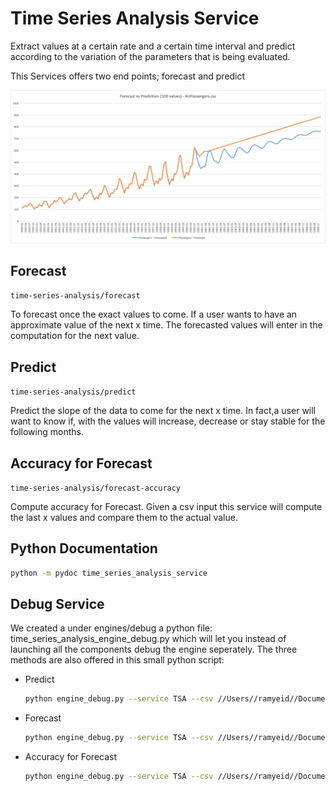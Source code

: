 # Time Series Analysis Service

Extract values at a certain rate and a certain time interval and predict according to the variation of the parameters that is being evaluated.

This Services offers two end points; forecast and predict

![Forecast vs Predict](../../images/services/forecast_vs_prediction_air_Passengers_file.png)

## Forecast

```time-series-analysis/forecast```

To forecast once the exact values to come.
If a user wants to have an approximate value of the next x time. The forecasted values will enter in the computation for the next value.

## Predict

```time-series-analysis/predict```

Predict the slope of the data to come for the next x time. In fact,a user will want to know if, with the values will increase, decrease or stay stable for the following months.

## Accuracy for Forecast

```time-series-analysis/forecast-accuracy```

Compute accuracy for Forecast.
Given a csv input this service will compute the last x values and compare them to the actual value.

## Python Documentation

```bash
python -m pydoc time_series_analysis_service
```

## Debug Service

We created a under engines/debug a python file: time_series_analysis_engine_debug.py
which will let you instead of launching all the components debug the engine seperately.
The three methods are also offered in this small python script:

* Predict

    ```bash
    python engine_debug.py --service TSA --csv //Users//ramyeid//Documents//FYP//V1//mlsk//resources//data_example//AirPassengers.csv --dateColumnName Date --valueColumnName Passengers --dateFormat '%Y-%m' --numberOfValues 3 --action PREDICT [--output //Users//ramyeid//Documents//machine-learning-swissknife//resources//data_example//AirPassengers_predict_output.csv]
    ```

* Forecast

    ```bash
    python engine_debug.py --service TSA --csv //Users//ramyeid//Documents//FYP//V1//mlsk//resources//data_example//AirPassengers.csv --dateColumnName Date --valueColumnName Passengers --dateFormat '%Y-%m' --numberOfValues 3 --action FORECAST [--output //Users//ramyeid//Documents//machine-learning-swissknife//resources//data_example//AirPassengers_forecast_output.csv]
    ```

* Accuracy for Forecast

    ```bash
    python engine_debug.py --service TSA --csv //Users//ramyeid//Documents//FYP//V1//mlsk//resources//data_example//AirPassengers.csv --dateColumnName Date --valueColumnName Passengers --dateFormat '%Y-%m' --numberOfValues 3 --action FORECAST_ACCURACY
    ```
